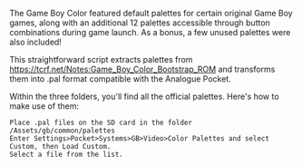 The Game Boy Color featured default palettes for certain original Game Boy games, along with an additional 12 palettes accessible through button combinations during game launch. As a bonus, a few unused palettes were also included!

This straightforward script extracts palettes from https://tcrf.net/Notes:Game_Boy_Color_Bootstrap_ROM and transforms them into .pal format compatible with the Analogue Pocket.

Within the three folders, you'll find all the official palettes. Here's how to make use of them:

    Place .pal files on the SD card in the folder /Assets/gb/common/palettes
    Enter Settings>Pocket>Systems>GB>Video>Color Palettes and select Custom, then Load Custom.
    Select a file from the list.
